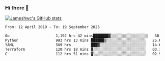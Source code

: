 ### Hi there 👋

[![Jameshwc's GitHub stats](https://github-readme-stats.vercel.app/api?username=jameshwc)](https://github.com/anuraghazra/github-readme-stats)

<!--START_SECTION:waka-->

```txt
From: 12 April 2019 - To: 19 September 2025

Go                     1,192 hrs 42 mins███████▓░░░░░░░░░░░░░░░░░   30.79 %
Python                 993 hrs 13 mins ██████▒░░░░░░░░░░░░░░░░░░   25.64 %
YAML                   569 hrs         ███▓░░░░░░░░░░░░░░░░░░░░░   14.69 %
Terraform              120 hrs 18 mins ▓░░░░░░░░░░░░░░░░░░░░░░░░   03.11 %
C                      112 hrs 51 mins ▓░░░░░░░░░░░░░░░░░░░░░░░░   02.91 %
```

<!--END_SECTION:waka-->